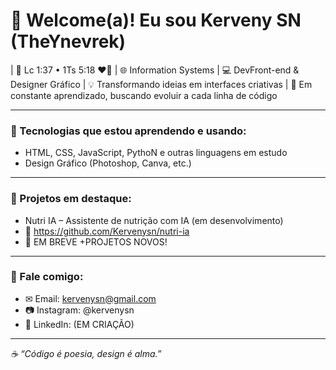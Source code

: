 # 👋 Welcome(a)! Eu sou Kerveny SN (TheYnevrek)

| 📖 Lc 1:37 • 1Ts 5:18 ❤️‍🔥
| 🌐 Information Systems
| 💻 DevFront-end & Designer Gráfico
| 💡 Transformando ideias em interfaces criativas
| 🚀 Em constante aprendizado, buscando evoluir a cada linha de código

---

### 💼 Tecnologias que estou aprendendo e usando:
- HTML, CSS, JavaScript, PythoN e outras linguagens em estudo
- Design Gráfico (Photoshop, Canva, etc.)

---

### 📌 Projetos em destaque:
- Nutri IA – Assistente de nutrição com IA (em desenvolvimento)
- 🔗 https://github.com/Kervenysn/nutri-ia
- 🚨 EM BREVE +PROJETOS NOVOS!

---

### 💬 Fale comigo:
- ✉ Email: kervenysn@gmail.com
- 📷 Instagram: @kervenysn
- 🔗 LinkedIn: (EM CRIAÇÃO)

---

_☕ “Código é poesia, design é alma.”_
